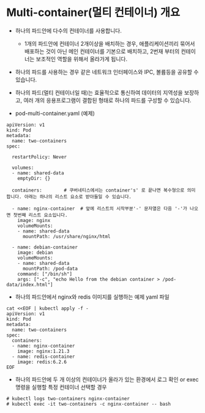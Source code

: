 # Multi-container(멀티 컨테이너) 개요
- 하나의 파드안에 다수의 컨테이너를 사용합니다.
   - 1개의 파드안에 컨테이너 2개이상을 배치하는 경우, 애플리케이션끼리 묶어서 배포하는 것이 아닌
     메인 컨테이너를 기본으로 배치하고, 2번재 부터의 컨테이너는 보조적인 역할을 위해서 올라가게 됩니다.
- 하나의 파드를 사용하는 경우 같은 네트워크 인터페이스와 IPC, 볼륨등을 공유할 수 있습니다.
- 하나의 파드(멀티 컨테이너일 때)는 효율적으로 통신하여 데이터의 지역성을 보장하고, 여러 개의 응용프로그램이
  결합된 형태로 하나의 파드를 구성할 수 있습니다.

- pod-multi-container.yaml (예제)

```
apiVersion: v1
kind: Pod
metadata:
  name: two-containers
spec:

  restartPolicy: Never

  volumes:
  - name: shared-data
    emptyDir: {}
 
  containers:        # 쿠버네티스에서는 container's' 로 끝나면 복수형으로 의미합니다. 아래는 하나의 리스트 요소로 받아들일 수 있습니다.

  - name: nginx-container  # 앞에 리스트의 시작부분'-' 문자열은 다음 '-'가 나오면 첫번째 리스트 요소입니다.
    image: nginx
    volumeMounts:
    - name: shared-data
      mountPath: /usr/share/nginx/html

  - name: debian-container
    image: debian
    volumeMounts:
    - name: shared-data
      mountPath: /pod-data
    command: ["/bin/sh"]
    args: ["-c", "echo Hello from the debian container > /pod-data/index.html"]
``` 

- 하나의 파드안에서 nginx와 redis 이미지를 실행하는 예제 yaml 파일

``` 
cat <<EOF | kubectl apply -f -
apiVersion: v1
kind: Pod
metadata:
  name: two-containers
spec:
  containers:
  - name: nginx-container
    image: nginx:1.21.3
  - name: redis-container
    image: redis:6.2.6
EOF
``` 
    
- 하나의 파드안에 두 개 이상의 컨테이너가 올라가 있는 환경에서 로그 확인 or exec 명령을 실행할 특정 컨테이너 선택할 경우

``` 
# kubectl logs two-containers nginx-container
# kubectl exec -it two-containers -c nginx-container -- bash

``` 
